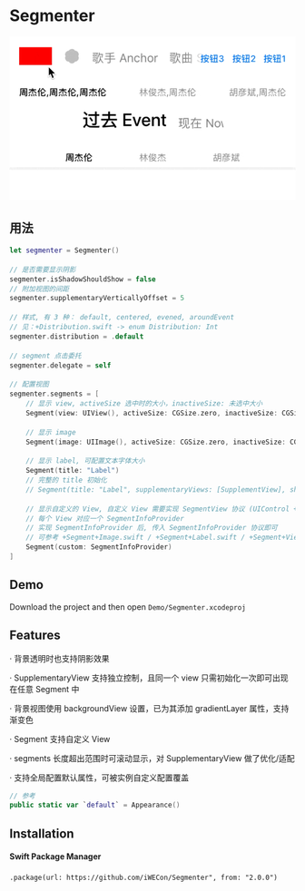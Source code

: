 # Segmenter

![Preview](Demo/shot.gif)

## 用法

```swift
let segmenter = Segmenter()

// 是否需要显示阴影
segmenter.isShadowShouldShow = false
// 附加视图的间距
segmenter.supplementaryVerticallyOffset = 5

// 样式, 有 3 种： default, centered, evened, aroundEvent
// 见：+Distribution.swift -> enum Distribution: Int
segmenter.distribution = .default

// segment 点击委托
segmenter.delegate = self

// 配置视图
segmenter.segments = [
    // 显示 view, activeSize 选中时的大小，inactiveSize: 未选中大小
    Segment(view: UIView(), activeSize: CGSize.zero, inactiveSize: CGSize.zero),
    
    // 显示 image 
    Segment(image: UIImage(), activeSize: CGSize.zero, inactiveSize: CGSize.zero)
    
    // 显示 label, 可配置文本字体大小
    Segment(title: "Label")
    // 完整的 title 初始化
    // Segment(title: "Label", supplementaryViews: [SupplementView], shadowHidden: false, activeFont: UIFont, activeColor: UIColor, inactiveFont: UIFont, inactiveColor: UIColor)
    
    // 显示自定义的 View, 自定义 View 需要实现 SegmentView 协议 (UIControl + SegmentViewProvider)
    // 每个 View 对应一个 SegmentInfoProvider
    // 实现 SegmentInfoProvider 后, 传入 SegmentInfoProvider 协议即可
    // 可参考 +Segment+Image.swift / +Segment+Label.swift / +Segment+View.swift
    Segment(custom: SegmentInfoProvider)
]
```


## Demo

Download the project and then open `Demo/Segmenter.xcodeproj`


## Features

· 背景透明时也支持阴影效果

· SupplementaryView 支持独立控制，且同一个 view 只需初始化一次即可出现在任意 Segment 中

· 背景视图使用 backgroundView 设置，已为其添加 gradientLayer 属性，支持渐变色

· Segment 支持自定义 View

· segments 长度超出范围时可滚动显示，对 SupplementaryView 做了优化/适配

· 支持全局配置默认属性，可被实例自定义配置覆盖

```swift
// 参考
public static var `default` = Appearance()
```


## Installation

#### Swift Package Manager
`.package(url: https://github.com/iWECon/Segmenter", from: "2.0.0")`
